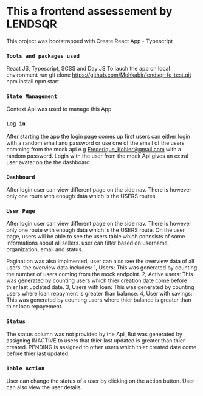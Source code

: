 # This a frontend assessement by LENDSQR

This project was bootstrapped with Create React App - Typescript

### `Tools and packages used`
React JS, Typescript, SCSS and Day JS
To lauch the app on local environment 
run git clone https://github.com/Mohkabir/lendsqr-fe-test.git
npm install
npm start

### `State Management`
Context Api was used to manage this App.

### `Log in`
After starting the app the login page comes up first 
users can either login with a random email and password
or use one of the email of the users comming from the mock api
e.g Frederique_Kohler@gmail.com with a random password.
Login with the user from the mock Api gives an extral user avatar on the the dashboard.

### `Dashboard`
After login user can view different page on the side nav.
There is however only one route with enough data which is the USERS routes.

### `User Page`
After login user can view different page on the side nav.
There is however only one route with enough data which is the USERS route.
On the user page, users will be able to see the users table which connsists of some informations about all sellers.
user can filter based on username, organization, email and status.

Pagination was also implmented, user can also see the overview data of all users.
the overview data includes:
1, Users: This was generated by counting the number of users coming from the mock endpoint.
2, Active users: This was generated by counting users which thier creation date come before thier last updated date.
3, Users with loan: This was generated by counting users where loan repayment is greater than balance.
4, User with savings: This was generated by counting users where thier balance is greater than thier loan repayement.

### `Status`
The status column was not provided by the Api, But was generated by assigning 
INACTIVE to users that thier last updated is greater than thier created.
PENDING is assigned to other users which thier created date come before thier last updated.

### `Table Action`
User can change the status of a user by clicking on the action button.
User can also view the user details. 








